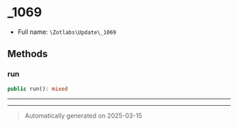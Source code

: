 
# _1069





* Full name: `\Zotlabs\Update\_1069`




## Methods


### run



```php
public run(): mixed
```












***


***
> Automatically generated on 2025-03-15
